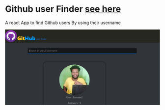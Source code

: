 # Github user Finder   [see here ](https://barnaan2.github.io/GithubUserFinder/)

A react App to find Github users By using their username

![showcase](github_picture.png)
